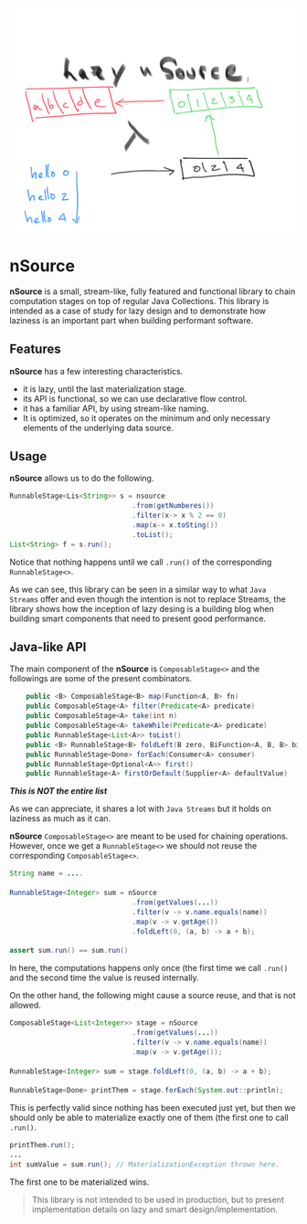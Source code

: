 ![Logo](https://github.com/anicolaspp/nSource/blob/master/lazy%20nSource%20..png)

# nSource

**nSource** is a small, stream-like, fully featured and functional library to chain computation stages on top of regular Java Collections. This library is intended as a case of study for lazy design and to demonstrate how laziness is an important part when building performant software.

## Features

**nSource** has a few interesting characteristics.

- it is lazy, until the last materialization stage.
- its API is functional, so we can use declarative flow control.
- it has a familiar API, by using stream-like naming.
- It is optimized, so it operates on the minimum and only necessary elements of the underlying data source.

## Usage

**nSource** allows us to do the following. 

```java
RunnableStage<Lis<String>> s = nsource
                              .from(getNumberes())
                              .filter(x-> x % 2 == 0)
                              .map(x-> x.toSting())
                              .toList();
List<String> f = s.run();
```

Notice that nothing happens until we call `.run()` of the corresponding `RunnableStage<>`. 

As we can see, this library can be seen in a similar way to what `Java Streams` offer and even though the intention is not to replace Streams, the library shows how the inception of lazy desing is a building blog when building smart components that need to present good performance. 

## Java-like API

The main component of the **nSource** is `ComposableStage<>` and the followings are some of the present combinators. 

```java
    public <B> ComposableStage<B> map(Function<A, B> fn)
    public ComposableStage<A> filter(Predicate<A> predicate)
    public ComposableStage<A> take(int n)
    public ComposableStage<A> takeWhile(Predicate<A> predicate)
    public RunnableStage<List<A>> toList()
    public <B> RunnableStage<B> foldLeft(B zero, BiFunction<A, B, B> biFunction)
    public RunnableStage<Done> forEach(Consumer<A> consumer)
    public RunnableStage<Optional<A>> first()
    public RunnableStage<A> firstOrDefault(Supplier<A> defaultValue)
```

***This is NOT the entire list***

As we can appreciate, it shares a lot with `Java Streams` but it holds on laziness as much as it can. 

**nSource** `ComposableStage<>` are meant to be used for chaining operations. However, once we get a `RunnableStage<>` we should not reuse the corresponding `ComposableStage<>`.  

```java
String name = ....

RunnableStage<Integer> sum = nSource
                              .from(getValues(...))
                              .filter(v -> v.name.equals(name))
                              .map(v -> v.getAge())
                              .foldLeft(0, (a, b) -> a + b);

assert sum.run() == sum.run()
```

In here, the computations happens only once (the first time we call `.run()` and the second time the value is reused internally. 

On the other hand, the following might cause a source reuse, and that is not allowed. 

```java
ComposableStage<List<Integer>> stage = nSource
                              .from(getValues(...))
                              .filter(v -> v.name.equals(name))
                              .map(v -> v.getAge());

RunnableStage<Integer> sum = stage.foldLeft(0, (a, b) -> a + b);

RunnableStage<Done> printThem = stage.forEach(System.out::println);
```

This is perfectly valid since nothing has been executed just yet, but then we should only be able to materialize exactly one of them (the first one to call `.run()`. 

```java
printThem.run();
...
int sumValue = sum.run(); // MaterializationException thrown here. 
```

The first one to be materialized wins.

> This library is not intended to be used in production, but to present implementation details on lazy and smart design/implementation. 
